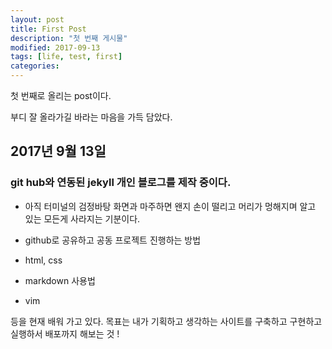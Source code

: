 ```yaml
---
layout: post
title: First Post
description: "첫 번째 게시물"
modified: 2017-09-13
tags: [life, test, first]
categories: 
---
```


첫 번째로 올리는 post이다. 

부디 잘 올라가길 바라는 마음을 가득 담았다. 


## 2017년 9월 13일 

### **git hub**와 연동된 **jekyll** 개인 블로그를 제작 중이다. 

- 아직 터미널의 검정바탕 화면과 마주하면 왠지 손이 떨리고 머리가 멍해지며 알고 있는 모든게 사라지는 기분이다. 

- github로 공유하고 공동 프로젝트 진행하는 방법 

- html, css

- markdown 사용법

- vim 

등을 현재 배워 가고 있다. 목표는 내가 기획하고 생각하는 사이트를 구축하고 구현하고 실행하서 배포까지 해보는 것 ! 




